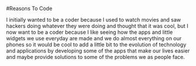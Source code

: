 #Reasons To Code

I initially wanted to be a coder because I used to watch movies and saw hackers doing whatever they were doing and thought that it was cool, but I now want to be a coder because I like seeing how the apps and little widgets we use everyday are made and we do almost everything on our phones so it would be cool to add a little bit to the evolution of technology and applications by developing some of the apps that make our lives easier and maybe provide solutions to some of the problems we as people face.
